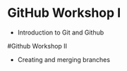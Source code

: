 # GitHub Workshop I
- Introduction to Git and Github

#Github Workshop II
- Creating and merging branches